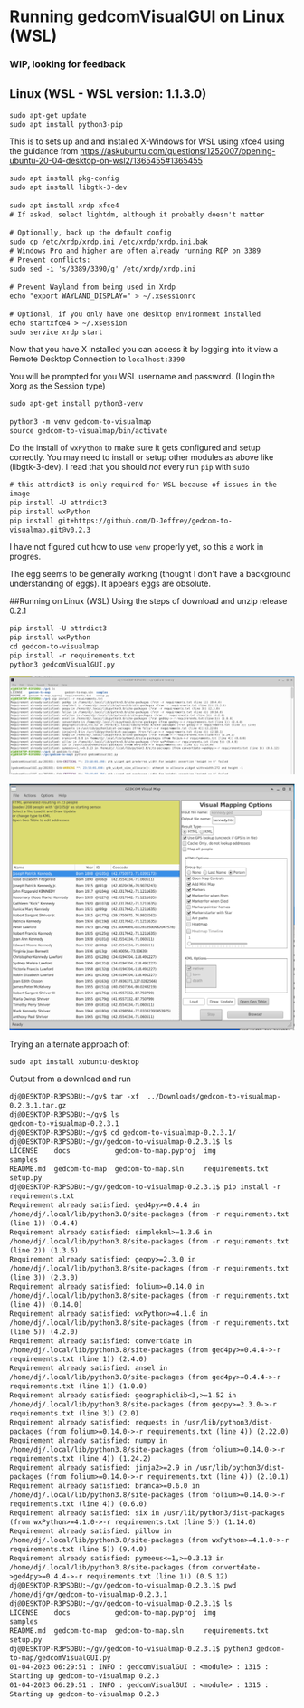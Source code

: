 
# Running gedcomVisualGUI on Linux (WSL)

### WIP, looking for feedback


## Linux (WSL - WSL version: 1.1.3.0)
  
```
sudo apt-get update
sudo apt install python3-pip
```

This is to sets up and and installed X-Windows for WSL using xfce4 using the 
guidance from https://askubuntu.com/questions/1252007/opening-ubuntu-20-04-desktop-on-wsl2/1365455#1365455

```
sudo apt install pkg-config
sudo apt install libgtk-3-dev 

sudo apt install xrdp xfce4
# If asked, select lightdm, although it probably doesn't matter

# Optionally, back up the default config
sudo cp /etc/xrdp/xrdp.ini /etc/xrdp/xrdp.ini.bak
# Windows Pro and higher are often already running RDP on 3389
# Prevent conflicts:
sudo sed -i 's/3389/3390/g' /etc/xrdp/xrdp.ini

# Prevent Wayland from being used in Xrdp
echo "export WAYLAND_DISPLAY=" > ~/.xsessionrc

# Optional, if you only have one desktop environment installed
echo startxfce4 > ~/.xsession 
sudo service xrdp start

```
Now that you have X installed you can access it by logging into it view a Remote Desktop Connection to `localhost:3390`

You will be prompted for you WSL username and password.  (I login the Xorg as the Session type)

```
sudo apt-get install python3-venv

python3 -m venv gedcom-to-visualmap
source gedcom-to-visualmap/bin/activate
```

Do the install of `wxPython` to make sure it gets configured and setup correctly.   You may need to install or setup other
modules as above like (libgtk-3-dev).  I read that you should *not* every run `pip` with `sudo`

```
# this attrdict3 is only required for WSL because of issues in the image
pip install -U attrdict3
pip install wxPython
pip install git+https://github.com/D-Jeffrey/gedcom-to-visualmap.git@v0.2.3
```

I have not figured out how to use `venv` properly yet, so this a work in progres.

The egg seems to be generally working (thought I don't have a background understanding of eggs).  It appears eggs are obsolute.


##Running on Linux (WSL)
Using the steps of download and unzip release 0.2.1
```
pip install -U attrdict3
pip install wxPython
cd gedcom-to-visualmap
pip install -r requirements.txt
python3 gedcomVisualGUI.py 
```

![img](WSL-2023-04-01-bash.png)

![img](WSL-2023-03-31.png)


Trying an alternate approach of:

```
sudo apt install xubuntu-desktop

```

Output from a download and run
```
dj@DESKTOP-R3PSDBU:~/gv$ tar -xf  ../Downloads/gedcom-to-visualmap-0.2.3.1.tar.gz 
dj@DESKTOP-R3PSDBU:~/gv$ ls
gedcom-to-visualmap-0.2.3.1
dj@DESKTOP-R3PSDBU:~/gv$ cd gedcom-to-visualmap-0.2.3.1/
dj@DESKTOP-R3PSDBU:~/gv/gedcom-to-visualmap-0.2.3.1$ ls
LICENSE    docs           gedcom-to-map.pyproj  img               samples
README.md  gedcom-to-map  gedcom-to-map.sln     requirements.txt  setup.py
dj@DESKTOP-R3PSDBU:~/gv/gedcom-to-visualmap-0.2.3.1$ pip install -r requirements.txt 
Requirement already satisfied: ged4py>=0.4.4 in /home/dj/.local/lib/python3.8/site-packages (from -r requirements.txt (line 1)) (0.4.4)
Requirement already satisfied: simplekml>=1.3.6 in /home/dj/.local/lib/python3.8/site-packages (from -r requirements.txt (line 2)) (1.3.6)
Requirement already satisfied: geopy>=2.3.0 in /home/dj/.local/lib/python3.8/site-packages (from -r requirements.txt (line 3)) (2.3.0)
Requirement already satisfied: folium>=0.14.0 in /home/dj/.local/lib/python3.8/site-packages (from -r requirements.txt (line 4)) (0.14.0)
Requirement already satisfied: wxPython>=4.1.0 in /home/dj/.local/lib/python3.8/site-packages (from -r requirements.txt (line 5)) (4.2.0)
Requirement already satisfied: convertdate in /home/dj/.local/lib/python3.8/site-packages (from ged4py>=0.4.4->-r requirements.txt (line 1)) (2.4.0)
Requirement already satisfied: ansel in /home/dj/.local/lib/python3.8/site-packages (from ged4py>=0.4.4->-r requirements.txt (line 1)) (1.0.0)
Requirement already satisfied: geographiclib<3,>=1.52 in /home/dj/.local/lib/python3.8/site-packages (from geopy>=2.3.0->-r requirements.txt (line 3)) (2.0)
Requirement already satisfied: requests in /usr/lib/python3/dist-packages (from folium>=0.14.0->-r requirements.txt (line 4)) (2.22.0)
Requirement already satisfied: numpy in /home/dj/.local/lib/python3.8/site-packages (from folium>=0.14.0->-r requirements.txt (line 4)) (1.24.2)
Requirement already satisfied: jinja2>=2.9 in /usr/lib/python3/dist-packages (from folium>=0.14.0->-r requirements.txt (line 4)) (2.10.1)
Requirement already satisfied: branca>=0.6.0 in /home/dj/.local/lib/python3.8/site-packages (from folium>=0.14.0->-r requirements.txt (line 4)) (0.6.0)
Requirement already satisfied: six in /usr/lib/python3/dist-packages (from wxPython>=4.1.0->-r requirements.txt (line 5)) (1.14.0)
Requirement already satisfied: pillow in /home/dj/.local/lib/python3.8/site-packages (from wxPython>=4.1.0->-r requirements.txt (line 5)) (9.4.0)
Requirement already satisfied: pymeeus<=1,>=0.3.13 in /home/dj/.local/lib/python3.8/site-packages (from convertdate->ged4py>=0.4.4->-r requirements.txt (line 1)) (0.5.12)
dj@DESKTOP-R3PSDBU:~/gv/gedcom-to-visualmap-0.2.3.1$ pwd
/home/dj/gv/gedcom-to-visualmap-0.2.3.1
dj@DESKTOP-R3PSDBU:~/gv/gedcom-to-visualmap-0.2.3.1$ ls
LICENSE    docs           gedcom-to-map.pyproj  img               samples
README.md  gedcom-to-map  gedcom-to-map.sln     requirements.txt  setup.py
dj@DESKTOP-R3PSDBU:~/gv/gedcom-to-visualmap-0.2.3.1$ python3 gedcom-to-map/gedcomVisualGUI.py 
01-04-2023 06:29:51 : INFO : gedcomVisualGUI : <module> : 1315 : Starting up gedcom-to-visualmap 0.2.3
01-04-2023 06:29:51 : INFO : gedcomVisualGUI : <module> : 1315 : Starting up gedcom-to-visualmap 0.2.3


```

